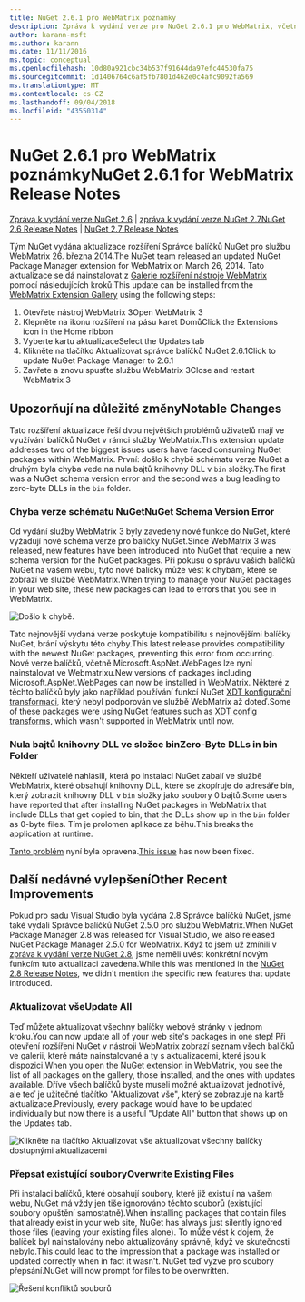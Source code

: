 ```yaml
---
title: NuGet 2.6.1 pro WebMatrix poznámky
description: Zpráva k vydání verze pro NuGet 2.6.1 pro WebMatrix, včetně známých problémů, opravy chyb, nové funkce a chcete.
author: karann-msft
ms.author: karann
ms.date: 11/11/2016
ms.topic: conceptual
ms.openlocfilehash: 10d80a921cbc34b537f91644da97efc44530fa75
ms.sourcegitcommit: 1d1406764c6af5fb7801d462e0c4afc9092fa569
ms.translationtype: MT
ms.contentlocale: cs-CZ
ms.lasthandoff: 09/04/2018
ms.locfileid: "43550314"
---
```

# <a name="nuget-261-for-webmatrix-release-notes"></a><span data-ttu-id="dfa7e-103">NuGet 2.6.1 pro WebMatrix poznámky</span><span class="sxs-lookup"><span data-stu-id="dfa7e-103">NuGet 2.6.1 for WebMatrix Release Notes</span></span>

<span data-ttu-id="dfa7e-104">[Zpráva k vydání verze NuGet 2.6](../release-notes/nuget-2.6.md) | [zpráva k vydání verze NuGet 2.7](../release-notes/nuget-2.7.md)</span><span class="sxs-lookup"><span data-stu-id="dfa7e-104">[NuGet 2.6 Release Notes](../release-notes/nuget-2.6.md) | [NuGet 2.7 Release Notes](../release-notes/nuget-2.7.md)</span></span>

<span data-ttu-id="dfa7e-105">Tým NuGet vydána aktualizace rozšíření Správce balíčků NuGet pro službu WebMatrix 26. března 2014.</span><span class="sxs-lookup"><span data-stu-id="dfa7e-105">The NuGet team released an updated NuGet Package Manager extension for WebMatrix on March 26, 2014.</span></span>  <span data-ttu-id="dfa7e-106">Tato aktualizace se dá nainstalovat z [Galerie rozšíření nástroje WebMatrix](https://blogs.iis.net/webmatrix/retiring-the-webmatrix-extensions-gallery) pomocí následujících kroků:</span><span class="sxs-lookup"><span data-stu-id="dfa7e-106">This update can be installed from the [WebMatrix Extension Gallery](https://blogs.iis.net/webmatrix/retiring-the-webmatrix-extensions-gallery) using the following steps:</span></span>

1. <span data-ttu-id="dfa7e-107">Otevřete nástroj WebMatrix 3</span><span class="sxs-lookup"><span data-stu-id="dfa7e-107">Open WebMatrix 3</span></span>
1. <span data-ttu-id="dfa7e-108">Klepněte na ikonu rozšíření na pásu karet Domů</span><span class="sxs-lookup"><span data-stu-id="dfa7e-108">Click the Extensions icon in the Home ribbon</span></span>
1. <span data-ttu-id="dfa7e-109">Vyberte kartu aktualizace</span><span class="sxs-lookup"><span data-stu-id="dfa7e-109">Select the Updates tab</span></span>
1. <span data-ttu-id="dfa7e-110">Klikněte na tlačítko Aktualizovat správce balíčků NuGet 2.6.1</span><span class="sxs-lookup"><span data-stu-id="dfa7e-110">Click to update NuGet Package Manager to 2.6.1</span></span>
1. <span data-ttu-id="dfa7e-111">Zavřete a znovu spusťte službu WebMatrix 3</span><span class="sxs-lookup"><span data-stu-id="dfa7e-111">Close and restart WebMatrix 3</span></span>

## <a name="notable-changes"></a><span data-ttu-id="dfa7e-112">Upozorňují na důležité změny</span><span class="sxs-lookup"><span data-stu-id="dfa7e-112">Notable Changes</span></span>

<span data-ttu-id="dfa7e-113">Tato rozšíření aktualizace řeší dvou největších problémů uživatelů mají ve využívání balíčků NuGet v rámci služby WebMatrix.</span><span class="sxs-lookup"><span data-stu-id="dfa7e-113">This extension update addresses two of the biggest issues users have faced consuming NuGet packages within WebMatrix.</span></span>  <span data-ttu-id="dfa7e-114">První: došlo k chybě schématu verze NuGet a druhým byla chyba vede na nula bajtů knihovny DLL v `bin` složky.</span><span class="sxs-lookup"><span data-stu-id="dfa7e-114">The first was a NuGet schema version error and the second was a bug leading to zero-byte DLLs in the `bin` folder.</span></span>

### <a name="nuget-schema-version-error"></a><span data-ttu-id="dfa7e-115">Chyba verze schématu NuGet</span><span class="sxs-lookup"><span data-stu-id="dfa7e-115">NuGet Schema Version Error</span></span>

<span data-ttu-id="dfa7e-116">Od vydání služby WebMatrix 3 byly zavedeny nové funkce do NuGet, které vyžadují nové schéma verze pro balíčky NuGet.</span><span class="sxs-lookup"><span data-stu-id="dfa7e-116">Since WebMatrix 3 was released, new features have been introduced into NuGet that require a new schema version for the NuGet packages.</span></span>  <span data-ttu-id="dfa7e-117">Při pokusu o správu vašich balíčků NuGet na vašem webu, tyto nové balíčky může vést k chybám, které se zobrazí ve službě WebMatrix.</span><span class="sxs-lookup"><span data-stu-id="dfa7e-117">When trying to manage your NuGet packages in your web site, these new packages can lead to errors that you see in WebMatrix.</span></span>

![Došlo k chybě.](./media/NuGet-2.8/webmatrix-schema-version.png)

<span data-ttu-id="dfa7e-121">Tato nejnovější vydaná verze poskytuje kompatibilitu s nejnovějšími balíčky NuGet, brání výskytu této chyby.</span><span class="sxs-lookup"><span data-stu-id="dfa7e-121">This latest release provides compatibility with the newest NuGet packages, preventing this error from occurring.</span></span> <span data-ttu-id="dfa7e-122">Nové verze balíčků, včetně Microsoft.AspNet.WebPages lze nyní nainstalovat ve Webmatrixu.</span><span class="sxs-lookup"><span data-stu-id="dfa7e-122">New versions of packages including Microsoft.AspNet.WebPages can now be installed in WebMatrix.</span></span>  <span data-ttu-id="dfa7e-123">Některé z těchto balíčků byly jako například používání funkcí NuGet [XDT konfigurační transformaci](../release-notes/nuget-2.6.md#xdt), který nebyl podporován ve službě WebMatrix až doteď.</span><span class="sxs-lookup"><span data-stu-id="dfa7e-123">Some of these packages were using NuGet features such as [XDT config transforms](../release-notes/nuget-2.6.md#xdt), which wasn't supported in WebMatrix until now.</span></span>

### <a name="zero-byte-dlls-in-bin-folder"></a><span data-ttu-id="dfa7e-124">Nula bajtů knihovny DLL ve složce bin</span><span class="sxs-lookup"><span data-stu-id="dfa7e-124">Zero-Byte DLLs in bin Folder</span></span>

<span data-ttu-id="dfa7e-125">Někteří uživatelé nahlásili, která po instalaci NuGet zabalí ve službě WebMatrix, které obsahují knihovny DLL, které se zkopíruje do adresáře bin, který zobrazit knihovny DLL v `bin` složky jako soubory 0 bajtů.</span><span class="sxs-lookup"><span data-stu-id="dfa7e-125">Some users have reported that after installing NuGet packages in WebMatrix that include DLLs that get copied to bin, that the DLLs show up in the `bin` folder as 0-byte files.</span></span>  <span data-ttu-id="dfa7e-126">Tím je prolomen aplikace za běhu.</span><span class="sxs-lookup"><span data-stu-id="dfa7e-126">This breaks the application at runtime.</span></span>

<span data-ttu-id="dfa7e-127">[Tento problém](https://nuget.codeplex.com/workitem/4060) nyní byla opravena.</span><span class="sxs-lookup"><span data-stu-id="dfa7e-127">[This issue](https://nuget.codeplex.com/workitem/4060) has now been fixed.</span></span>

## <a name="other-recent-improvements"></a><span data-ttu-id="dfa7e-128">Další nedávné vylepšení</span><span class="sxs-lookup"><span data-stu-id="dfa7e-128">Other Recent Improvements</span></span>

<span data-ttu-id="dfa7e-129">Pokud pro sadu Visual Studio byla vydána 2.8 Správce balíčků NuGet, jsme také vydali Správce balíčků NuGet 2.5.0 pro službu WebMatrix.</span><span class="sxs-lookup"><span data-stu-id="dfa7e-129">When NuGet Package Manager 2.8 was released for Visual Studio, we also released NuGet Package Manager 2.5.0 for WebMatrix.</span></span>  <span data-ttu-id="dfa7e-130">Když to jsem už zmínili v [zpráva k vydání verze NuGet 2.8](../release-notes/nuget-2.8.md#webmatrix-nuget-client-updates), jsme neměli uvést konkrétní novým funkcím tuto aktualizaci zavedena.</span><span class="sxs-lookup"><span data-stu-id="dfa7e-130">While this was mentioned in the [NuGet 2.8 Release Notes](../release-notes/nuget-2.8.md#webmatrix-nuget-client-updates), we didn't mention the specific new features that update introduced.</span></span>

### <a name="update-all"></a><span data-ttu-id="dfa7e-131">Aktualizovat vše</span><span class="sxs-lookup"><span data-stu-id="dfa7e-131">Update All</span></span>

<span data-ttu-id="dfa7e-132">Teď můžete aktualizovat všechny balíčky webové stránky v jednom kroku.</span><span class="sxs-lookup"><span data-stu-id="dfa7e-132">You can now update all of your web site's packages in one step!</span></span>  <span data-ttu-id="dfa7e-133">Při otevření rozšíření NuGet v nástroji WebMatrix zobrazí seznam všech balíčků ve galerii, které máte nainstalované a ty s aktualizacemi, které jsou k dispozici.</span><span class="sxs-lookup"><span data-stu-id="dfa7e-133">When you open the NuGet extension in WebMatrix, you see the list of all packages on the gallery, those installed, and the ones with updates available.</span></span>  <span data-ttu-id="dfa7e-134">Dříve všech balíčků byste museli možné aktualizovat jednotlivě, ale teď je užitečné tlačítko "Aktualizovat vše", který se zobrazuje na kartě aktualizace.</span><span class="sxs-lookup"><span data-stu-id="dfa7e-134">Previously, every package would have to be updated individually but now there is a useful "Update All" button that shows up on the Updates tab.</span></span>

![Klikněte na tlačítko Aktualizovat vše aktualizovat všechny balíčky dostupnými aktualizacemi](./media/NuGet-2.8/webmatrix-update-all.png)

### <a name="overwrite-existing-files"></a><span data-ttu-id="dfa7e-136">Přepsat existující soubory</span><span class="sxs-lookup"><span data-stu-id="dfa7e-136">Overwrite Existing Files</span></span>

<span data-ttu-id="dfa7e-137">Při instalaci balíčků, které obsahují soubory, které již existují na vašem webu, NuGet má vždy jen tiše ignorováno těchto souborů (existující soubory opuštění samostatně).</span><span class="sxs-lookup"><span data-stu-id="dfa7e-137">When installing packages that contain files that already exist in your web site, NuGet has always just silently ignored those files (leaving your existing files alone).</span></span>  <span data-ttu-id="dfa7e-138">To může vést k dojem, že balíček byl nainstalovány nebo aktualizovány správně, když ve skutečnosti nebylo.</span><span class="sxs-lookup"><span data-stu-id="dfa7e-138">This could lead to the impression that a package was installed or updated correctly when in fact it wasn't.</span></span>  <span data-ttu-id="dfa7e-139">NuGet teď vyzve pro soubory přepsání.</span><span class="sxs-lookup"><span data-stu-id="dfa7e-139">NuGet will now prompt for files to be overwritten.</span></span>

![Řešení konfliktů souborů](./media/NuGet-2.8/webmatrix-overwrite-file.png)
